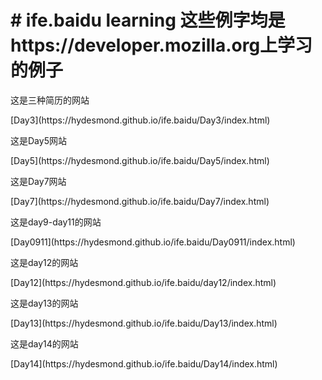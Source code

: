 <h1># ife.baidu
learning
这些例字均是https://developer.mozilla.org上学习的例子</h1>

<p>这是三种简历的网站</p>
[Day3](https://hydesmond.github.io/ife.baidu/Day3/index.html)
<br>

<p>这是Day5网站</p>
[Day5](https://hydesmond.github.io/ife.baidu/Day5/index.html)
<br>

<p>这是Day7网站</p>
[Day7](https://hydesmond.github.io/ife.baidu/Day7/index.html)
<br>

<p>这是day9-day11的网站</p>
[Day0911](https://hydesmond.github.io/ife.baidu/Day0911/index.html)


<p>这是day12的网站</p>
[Day12](https://hydesmond.github.io/ife.baidu/day12/index.html)


<p>这是day13的网站</p>
[Day13](https://hydesmond.github.io/ife.baidu/Day13/index.html)

<p>这是day14的网站</p>
[Day14](https://hydesmond.github.io/ife.baidu/Day14/index.html)
